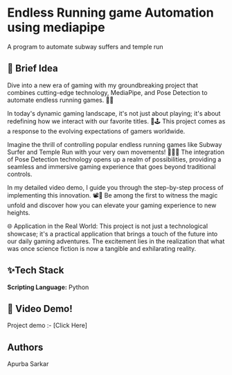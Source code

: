 # Endless Running game Automation using mediapipe
A program to automate subway suffers and temple run

## 🚀 Brief Idea
Dive into a new era of gaming with my groundbreaking project that combines cutting-edge technology, MediaPipe, and Pose Detection to automate endless running games. 🤖💃

In today's dynamic gaming landscape, it's not just about playing; it's about redefining how we interact with our favorite titles. 🚀🕹️ This project comes as a response to the evolving expectations of gamers worldwide.

Imagine the thrill of controlling popular endless running games like Subway Surfer and Temple Run with your very own movements! 🏃‍♂️💨 The integration of Pose Detection technology opens up a realm of possibilities, providing a seamless and immersive gaming experience that goes beyond traditional controls.

In my detailed video demo, I guide you through the step-by-step process of implementing this innovation. 📽️🔧 Be among the first to witness the magic unfold and discover how you can elevate your gaming experience to new heights.

🌐 Application in the Real World:
This project is not just a technological showcase; it's a practical application that brings a touch of the future into our daily gaming adventures. The excitement lies in the realization that what was once science fiction is now a tangible and exhilarating reality.

## ✨Tech Stack

**Scripting Language:** Python


## 🔴 Video Demo!
Project demo :- [Click Here]

## Authors
Apurba Sarkar



